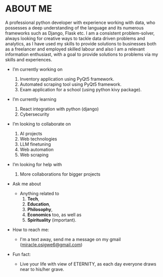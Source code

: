# ABOUT ME

A professional python developer with experience working with data, who possesses a deep understanding of the language and its numerous frameworks such as Django, Flask etc. 
I am a consistent problem-solver, always looking for creative ways to tackle data driven problems and analytics, as I have used my skills to provide solutions to businesses both as a freelancer and employed skilled labour and also I am a relevant information enthusiast, with a goal to provide solutions to problems via my skills and experiences.

- I’m currently working on

    1. Inventory application using PyQt5 framework.
    2. Automated scraping tool using PyQt5 framework.
    3. Exam application for a school (using python kivy package).
    
- I’m currently learning
    1. React integration with python (django)
    2. Cybersecurity
    
- I’m looking to collaborate on
    1. AI projects
    2. Web technologies
    3. LLM finetuning
    4. Web automation
    5. Web scraping
       
- I’m looking for help with
    1. More collaborations for bigger projects
       
- Ask me about
    * Anything related to
        1. **Tech**,
        2. **Education**,
        3. **Philosophy**,
        4. **Economics** too, as well as
        5. **Spirituality** (important).
- How to reach me:
    * I'm a text away, send me a message on my gmail (miracle.osigwe6@gmail.com)
- Fun fact:
    * Live your life with view of ETERNITY, as each day everyone draws near to his/her grave.
